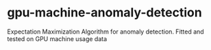 # gpu-machine-anomaly-detection
Expectation Maximization Algorithm for anomaly detection. Fitted and tested on GPU machine usage data
